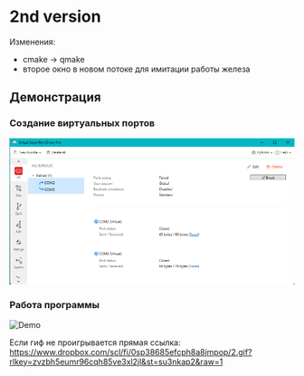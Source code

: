 # 2nd version
Изменения:
* cmake -> qmake
* второе окно в новом потоке для имитации работы железа


## Демонстрация
### Создание виртуальных портов
![Ports](resource/ports.png)

### Работа программы
![Demo](resorce/demo.gif)


Если гиф не проигрывается
прямая ссылка: 
https://www.dropbox.com/scl/fi/0sp38685efcph8a8jmpop/2.gif?rlkey=zvzbh5eumr96cqh85ve3xl2jl&st=su3nkap2&raw=1
